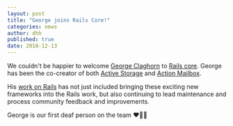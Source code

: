 ```yaml
---
layout: post
title: "George joins Rails Core!"
categories: news
author: dhh
published: true
date: 2018-12-13
---
```


We couldn't be happier to welcome [George Claghorn](https://github.com/georgeclaghorn) to [Rails core](https://rubyonrails.org/community/#core). George has been the co-creator of both [Active Storage](https://edgeguides.rubyonrails.org/active_storage_overview.html) and [Action Mailbox](https://rubyonrails.org/2018/12/13/introducing-action-mailbox-for-rails-6).

His [work on Rails](https://contributors.rubyonrails.org/contributors/george-claghorn/commits) has not just included bringing these exciting new frameworks into the Rails work, but also continuing to lead maintenance and process community feedback and improvements.

George is our first deaf person on the team ❤️🎉👏
